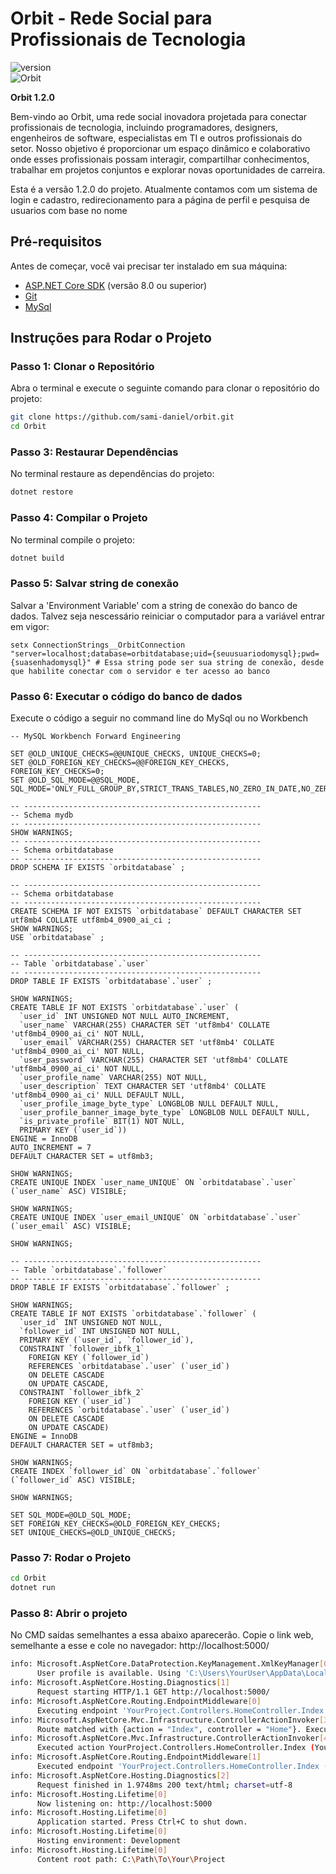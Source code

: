 # Orbit - Rede Social para Profissionais de Tecnologia
![version](https://img.shields.io/badge/version-1.2.0-black.svg) <br>
![Orbit](https://img.shields.io/badge/Orbit-black.svg)

**Orbit 1.2.0**

Bem-vindo ao Orbit, uma rede social inovadora projetada para conectar profissionais de tecnologia, incluindo programadores, designers, engenheiros de software, especialistas em TI e outros profissionais do setor. Nosso objetivo é proporcionar um espaço dinâmico e colaborativo onde esses profissionais possam interagir, compartilhar conhecimentos, trabalhar em projetos conjuntos e explorar novas oportunidades de carreira.

Esta é a versão 1.2.0 do projeto. Atualmente contamos com um sistema de login e cadastro, redirecionamento para a página de perfil e pesquisa de usuarios com base no nome

## Pré-requisitos

Antes de começar, você vai precisar ter instalado em sua máquina:

- [ASP.NET Core SDK](https://dotnet.microsoft.com/download) (versão 8.0 ou superior)
- [Git](https://git-scm.com/downloads)
- [MySql](https://dev.mysql.com/downloads/mysql/)

## Instruções para Rodar o Projeto 

### Passo 1: Clonar o Repositório

Abra o terminal e execute o seguinte comando para clonar o repositório do projeto:

``` sh
git clone https://github.com/sami-daniel/orbit.git
cd Orbit
```

### Passo 3: Restaurar Dependências 
No terminal restaure as dependências do projeto:
``` sh
dotnet restore
```

### Passo 4: Compilar o Projeto
No terminal compile o projeto:
``` sh
dotnet build
```
### Passo 5: Salvar string de conexão
Salvar a 'Environment Variable' com a string de conexão do banco de dados. 
Talvez seja nescessário reiniciar o computador para a variável entrar em vigor: 
``` PowerSheel
setx ConnectionStrings__OrbitConnection "server=localhost;database=orbitdatabase;uid={seuusuariodomysql};pwd={suasenhadomysql}" # Essa string pode ser sua string de conexão, desde que habilite conectar com o servidor e ter acesso ao banco
```

### Passo 6: Executar o código do banco de dados
Execute o código a seguir no command line do MySql ou no Workbench
``` MySqlCmd
-- MySQL Workbench Forward Engineering

SET @OLD_UNIQUE_CHECKS=@@UNIQUE_CHECKS, UNIQUE_CHECKS=0;
SET @OLD_FOREIGN_KEY_CHECKS=@@FOREIGN_KEY_CHECKS, FOREIGN_KEY_CHECKS=0;
SET @OLD_SQL_MODE=@@SQL_MODE, SQL_MODE='ONLY_FULL_GROUP_BY,STRICT_TRANS_TABLES,NO_ZERO_IN_DATE,NO_ZERO_DATE,ERROR_FOR_DIVISION_BY_ZERO,NO_ENGINE_SUBSTITUTION';

-- -----------------------------------------------------
-- Schema mydb
-- -----------------------------------------------------
SHOW WARNINGS;
-- -----------------------------------------------------
-- Schema orbitdatabase
-- -----------------------------------------------------
DROP SCHEMA IF EXISTS `orbitdatabase` ;

-- -----------------------------------------------------
-- Schema orbitdatabase
-- -----------------------------------------------------
CREATE SCHEMA IF NOT EXISTS `orbitdatabase` DEFAULT CHARACTER SET utf8mb4 COLLATE utf8mb4_0900_ai_ci ;
SHOW WARNINGS;
USE `orbitdatabase` ;

-- -----------------------------------------------------
-- Table `orbitdatabase`.`user`
-- -----------------------------------------------------
DROP TABLE IF EXISTS `orbitdatabase`.`user` ;

SHOW WARNINGS;
CREATE TABLE IF NOT EXISTS `orbitdatabase`.`user` (
  `user_id` INT UNSIGNED NOT NULL AUTO_INCREMENT,
  `user_name` VARCHAR(255) CHARACTER SET 'utf8mb4' COLLATE 'utf8mb4_0900_ai_ci' NOT NULL,
  `user_email` VARCHAR(255) CHARACTER SET 'utf8mb4' COLLATE 'utf8mb4_0900_ai_ci' NOT NULL,
  `user_password` VARCHAR(255) CHARACTER SET 'utf8mb4' COLLATE 'utf8mb4_0900_ai_ci' NOT NULL,
  `user_profile_name` VARCHAR(255) NOT NULL,
  `user_description` TEXT CHARACTER SET 'utf8mb4' COLLATE 'utf8mb4_0900_ai_ci' NULL DEFAULT NULL,
  `user_profile_image_byte_type` LONGBLOB NULL DEFAULT NULL,
  `user_profile_banner_image_byte_type` LONGBLOB NULL DEFAULT NULL,
  `is_private_profile` BIT(1) NOT NULL,
  PRIMARY KEY (`user_id`))
ENGINE = InnoDB
AUTO_INCREMENT = 7
DEFAULT CHARACTER SET = utf8mb3;

SHOW WARNINGS;
CREATE UNIQUE INDEX `user_name_UNIQUE` ON `orbitdatabase`.`user` (`user_name` ASC) VISIBLE;

SHOW WARNINGS;
CREATE UNIQUE INDEX `user_email_UNIQUE` ON `orbitdatabase`.`user` (`user_email` ASC) VISIBLE;

SHOW WARNINGS;

-- -----------------------------------------------------
-- Table `orbitdatabase`.`follower`
-- -----------------------------------------------------
DROP TABLE IF EXISTS `orbitdatabase`.`follower` ;

SHOW WARNINGS;
CREATE TABLE IF NOT EXISTS `orbitdatabase`.`follower` (
  `user_id` INT UNSIGNED NOT NULL,
  `follower_id` INT UNSIGNED NOT NULL,
  PRIMARY KEY (`user_id`, `follower_id`),
  CONSTRAINT `follower_ibfk_1`
    FOREIGN KEY (`follower_id`)
    REFERENCES `orbitdatabase`.`user` (`user_id`)
    ON DELETE CASCADE
    ON UPDATE CASCADE,
  CONSTRAINT `follower_ibfk_2`
    FOREIGN KEY (`user_id`)
    REFERENCES `orbitdatabase`.`user` (`user_id`)
    ON DELETE CASCADE
    ON UPDATE CASCADE)
ENGINE = InnoDB
DEFAULT CHARACTER SET = utf8mb3;

SHOW WARNINGS;
CREATE INDEX `follower_id` ON `orbitdatabase`.`follower` (`follower_id` ASC) VISIBLE;

SHOW WARNINGS;

SET SQL_MODE=@OLD_SQL_MODE;
SET FOREIGN_KEY_CHECKS=@OLD_FOREIGN_KEY_CHECKS;
SET UNIQUE_CHECKS=@OLD_UNIQUE_CHECKS;
```

### Passo 7: Rodar o Projeto
``` sh
cd Orbit
dotnet run
```
### Passo 8: Abrir o projeto
No CMD saídas semelhantes a essa abaixo aparecerão. Copie o link web, semelhante a
esse e cole no navegador:
http://localhost:5000/ 
``` sh
info: Microsoft.AspNetCore.DataProtection.KeyManagement.XmlKeyManager[0]
      User profile is available. Using 'C:\Users\YourUser\AppData\Local\ASP.NET\DataProtection-Keys' as key repository and Windows DPAPI to encrypt keys at rest.
info: Microsoft.AspNetCore.Hosting.Diagnostics[1]
      Request starting HTTP/1.1 GET http://localhost:5000/
info: Microsoft.AspNetCore.Routing.EndpointMiddleware[0]
      Executing endpoint 'YourProject.Controllers.HomeController.Index (YourProject)'
info: Microsoft.AspNetCore.Mvc.Infrastructure.ControllerActionInvoker[3]
      Route matched with {action = "Index", controller = "Home"}. Executing controller action with signature Microsoft.AspNetCore.Mvc.IActionResult Index() on controller YourProject.Controllers.HomeController (YourProject).
info: Microsoft.AspNetCore.Mvc.Infrastructure.ControllerActionInvoker[4]
      Executed action YourProject.Controllers.HomeController.Index (YourProject) in 0.5894ms
info: Microsoft.AspNetCore.Routing.EndpointMiddleware[1]
      Executed endpoint 'YourProject.Controllers.HomeController.Index (YourProject)'
info: Microsoft.AspNetCore.Hosting.Diagnostics[2]
      Request finished in 1.9748ms 200 text/html; charset=utf-8
info: Microsoft.Hosting.Lifetime[0]
      Now listening on: http://localhost:5000
info: Microsoft.Hosting.Lifetime[0]
      Application started. Press Ctrl+C to shut down.
info: Microsoft.Hosting.Lifetime[0]
      Hosting environment: Development
info: Microsoft.Hosting.Lifetime[0]
      Content root path: C:\Path\To\Your\Project
```
